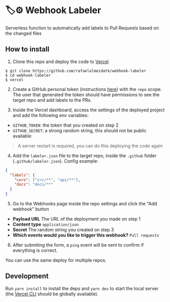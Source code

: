 # 🏷️⚙️ Webhook Labeler

Serverless function to automatically add labels to Pull Requests based on the changed files

## How to install

1. Clone this repo and deploy the code to [Vercel](https://vercel.com/download)

```
$ git clone https://github.com/rafaelalmeidatk/webhook-labeler
$ cd webhook-labeler
$ vercel
```

2. Create a GitHub personal token (instructions [here](https://help.github.com/en/github/authenticating-to-github/creating-a-personal-access-token-for-the-command-line)) with the `repo` scope. The user that generated the token should have permissions to see the target repo and add labels to the PRs.

3. Inside the Vercel dashboard, access the settings of the deployed project and add the following env variables:

- `GITHUB_TOKEN`: the token that you created on step 2
- `GITHUB_SECRET`: a strong random string, this should not be public available

> A server restart is required, you can do this deploying the code again

4. Add the `labeler.json` file to the target repo, inside the `.github` folder (`.github/labeler.json`). Config example:

```json
{
  "labels": {
    "core": ["src/**", "api/**"],
    "docs": "docs/**"
  }
}
```

5. Go to the Webhooks page inside the repo settings and click the "Add webhook" button

- **Payload URL**
  The URL of the deployment you made on step 1
- **Content type**
  `application/json`
- **Secret**
  The random string you created on step 3
- **Which events would you like to trigger this webhook?**
  `Pull requests`

6. After submiting the form, a `ping` event will be sent to confirm if everything is correct.

You can use the same deploy for multiple repos.

## Development

Run `yarn install` to install the deps and `yarn dev` to start the local server (the [Vercel CLI](https://vercel.com/download) should be globally available).
